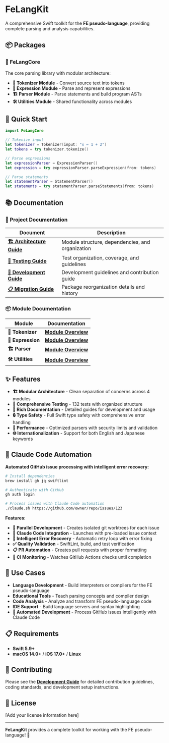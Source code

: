 # FeLangKit

A comprehensive Swift toolkit for the **FE pseudo-language**, providing complete parsing and analysis capabilities.

## 📦 Packages

### 🎯 FeLangCore
The core parsing library with modular architecture:
- **📝 Tokenizer Module** - Convert source text into tokens
- **🔢 Expression Module** - Parse and represent expressions  
- **🏗️ Parser Module** - Parse statements and build program ASTs
- **🛠️ Utilities Module** - Shared functionality across modules

## 🚀 Quick Start

```swift
import FeLangCore

// Tokenize input
let tokenizer = Tokenizer(input: "x ← 1 + 2")
let tokens = try tokenizer.tokenize()

// Parse expressions
let expressionParser = ExpressionParser()
let expression = try expressionParser.parseExpression(from: tokens)

// Parse statements
let statementParser = StatementParser()
let statements = try statementParser.parseStatements(from: tokens)
```

## 📚 Documentation

### **🎯 Project Documentation**
| Document | Description |
|----------|-------------|
| **[🏗️ Architecture Guide](docs/ARCHITECTURE.md)** | Module structure, dependencies, and organization |
| **[🧪 Testing Guide](docs/TESTING.md)** | Test organization, coverage, and guidelines |
| **[👥 Development Guide](docs/DEVELOPMENT.md)** | Development guidelines and contribution guide |
| **[📋 Migration Guide](docs/MIGRATION.md)** | Package reorganization details and history |

### **📦 Module Documentation**
| Module | Documentation |
|--------|---------------|
| **📝 Tokenizer** | **[Module Overview](Sources/FeLangCore/Tokenizer/docs/README.md)** |
| **🔢 Expression** | **[Module Overview](Sources/FeLangCore/Expression/docs/README.md)** |
| **🏗️ Parser** | **[Module Overview](Sources/FeLangCore/Parser/docs/README.md)** |
| **🛠️ Utilities** | **[Module Overview](Sources/FeLangCore/Utilities/docs/README.md)** |

## ✨ Features

- **🏗️ Modular Architecture** - Clean separation of concerns across 4 modules
- **🧪 Comprehensive Testing** - 132 tests with organized structure
- **📖 Rich Documentation** - Detailed guides for development and usage
- **🔒 Type Safety** - Full Swift type safety with comprehensive error handling
- **🚀 Performance** - Optimized parsers with security limits and validation
- **🌐 Internationalization** - Support for both English and Japanese keywords

## 🤖 Claude Code Automation

**Automated GitHub issue processing with intelligent error recovery:**

```bash
# Install dependencies
brew install gh jq swiftlint

# Authenticate with GitHub
gh auth login

# Process issues with Claude Code automation
./claude.sh https://github.com/owner/repo/issues/123
```

**Features:**
- **🔄 Parallel Development** - Creates isolated git worktrees for each issue
- **🤖 Claude Code Integration** - Launches with pre-loaded issue context
- **🔧 Intelligent Error Recovery** - Automatic retry loop with error fixing
- **✅ Quality Validation** - SwiftLint, build, and test verification
- **📋 PR Automation** - Creates pull requests with proper formatting
- **🎯 CI Monitoring** - Watches GitHub Actions checks until completion

## 🎯 Use Cases

- **Language Development** - Build interpreters or compilers for the FE pseudo-language
- **Educational Tools** - Teach parsing concepts and compiler design
- **Code Analysis** - Analyze and transform FE pseudo-language code
- **IDE Support** - Build language servers and syntax highlighting
- **🤖 Automated Development** - Process GitHub issues intelligently with Claude Code

## 📋 Requirements

- **Swift 5.9+**
- **macOS 14.0+** / **iOS 17.0+** / **Linux**

## 🤝 Contributing

Please see the **[Development Guide](docs/DEVELOPMENT.md)** for detailed contribution guidelines, coding standards, and development setup instructions.

## 📄 License

[Add your license information here]

---

**FeLangKit** provides a complete toolkit for working with the FE pseudo-language! 🎉